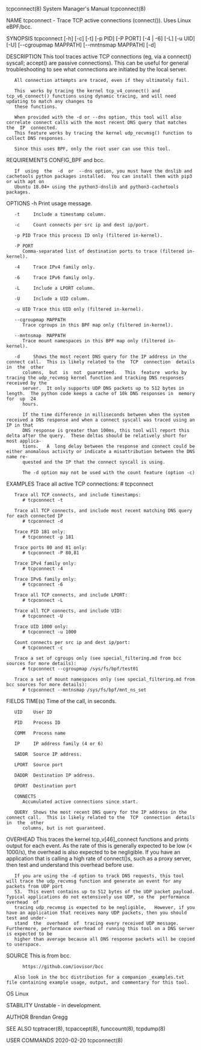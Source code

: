 tcpconnect(8)							    System Manager's Manual							 tcpconnect(8)

NAME
       tcpconnect - Trace TCP active connections (connect()). Uses Linux eBPF/bcc.

SYNOPSIS
       tcpconnect [-h] [-c] [-t] [-p PID] [-P PORT] [-4 | -6] [-L] [-u UID] [-U] [--cgroupmap MAPPATH] [--mntnsmap MAPPATH] [-d]

DESCRIPTION
       This tool traces active TCP connections (eg, via a connect() syscall; accept() are passive connections). This can be useful for general troubleshooting
       to see what connections are initiated by the local server.

       All connection attempts are traced, even if they ultimately fail.

       This  works by tracing the kernel tcp_v4_connect() and tcp_v6_connect() functions using dynamic tracing, and will need updating to match any changes to
       these functions.

       When provided with the -d or --dns option, this tool will also correlate connect calls with the most recent DNS query that matches  the	IP  connected.
       This feature works by tracing the kernel udp_recvmsg() function to collect DNS responses.

       Since this uses BPF, only the root user can use this tool.

REQUIREMENTS
       CONFIG_BPF and bcc.

       If  using  the  -d  or  --dns option, you must have the dnslib and cachetools python packages installed.	 You can install them with pip3 or with apt on
       Ubuntu 18.04+ using the python3-dnslib and python3-cachetools packages.

OPTIONS
       -h     Print usage message.

       -t     Include a timestamp column.

       -c     Count connects per src ip and dest ip/port.

       -p PID Trace this process ID only (filtered in-kernel).

       -P PORT
	      Comma-separated list of destination ports to trace (filtered in-kernel).

       -4     Trace IPv4 family only.

       -6     Trace IPv6 family only.

       -L     Include a LPORT column.

       -U     Include a UID column.

       -u UID Trace this UID only (filtered in-kernel).

       --cgroupmap MAPPATH
	      Trace cgroups in this BPF map only (filtered in-kernel).

       --mntnsmap  MAPPATH
	      Trace mount namespaces in this BPF map only (filtered in-kernel).

       -d     Shows the most recent DNS query for the IP address in the connect call.  This is likely related to the  TCP  connection  details	in  the	 other
	      columns,	but  is	 not  guaranteed.   This  feature  works by tracing the udp_recvmsg kernel function and tracking DNS responses received by the
	      server.  It only supports UDP DNS packets up to 512 bytes in length.  The python code keeps a cache of 10k DNS responses in  memory  for	up  24
	      hours.

	      If the time difference in milliseconds between when the system received a DNS response and when a connect syscall was traced using an IP in that
	      DNS response is greater than 100ms, this tool will report this delta after the query.  These deltas should be relatively short for most applica‐
	      tions.   A  long delay between the response and connect could be either anomalous activity or indicate a misattribution between the DNS name re‐
	      quested and the IP that the connect syscall is using.

	      The -d option may not be used with the count feature (option -c)

EXAMPLES
       Trace all active TCP connections:
	      # tcpconnect

       Trace all TCP connects, and include timestamps:
	      # tcpconnect -t

       Trace all TCP connects, and include most recent matching DNS query for each connected IP
	      # tcpconnect -d

       Trace PID 181 only:
	      # tcpconnect -p 181

       Trace ports 80 and 81 only:
	      # tcpconnect -P 80,81

       Trace IPv4 family only:
	      # tcpconnect -4

       Trace IPv6 family only:
	      # tcpconnect -6

       Trace all TCP connects, and include LPORT:
	      # tcpconnect -L

       Trace all TCP connects, and include UID:
	      # tcpconnect -U

       Trace UID 1000 only:
	      # tcpconnect -u 1000

       Count connects per src ip and dest ip/port:
	      # tcpconnect -c

       Trace a set of cgroups only (see special_filtering.md from bcc sources for more details):
	      # tcpconnect --cgroupmap /sys/fs/bpf/test01

       Trace a set of mount namespaces only (see special_filtering.md from bcc sources for more details):
	      # tcpconnect --mntnsmap /sys/fs/bpf/mnt_ns_set

FIELDS
       TIME(s)
	      Time of the call, in seconds.

       UID    User ID

       PID    Process ID

       COMM   Process name

       IP     IP address family (4 or 6)

       SADDR  Source IP address.

       LPORT  Source port

       DADDR  Destination IP address.

       DPORT  Destination port

       CONNECTS
	      Accumulated active connections since start.

       QUERY  Shows the most recent DNS query for the IP address in the connect call.  This is likely related to the  TCP  connection  details	in  the	 other
	      columns, but is not guaranteed.

OVERHEAD
       This  traces  the  kernel tcp_v[46]_connect functions and prints output for each event. As the rate of this is generally expected to be low (< 1000/s),
       the overhead is also expected to be negligible. If you have an application that is calling a high rate of connect()s, such as a proxy server, then test
       and understand this overhead before use.

       If you are using the -d option to track DNS requests, this tool will trace the udp_recvmsg function and generate an event for any packets from UDP port
       53.  This event contains up to 512 bytes of the UDP packet payload.  Typical applications do not extensively use UDP, so the  performance  overhead  of
       tracing udp_recvmsg is expected to be negligible,   However, if you have an application that receives many UDP packets, then you should test and under‐
       stand  the  overhead  of	 tracing every received UDP message.  Furthermore, performance overhead of running this tool on a DNS server is expected to be
       higher than average because all DNS response packets will be copied to userspace.

SOURCE
       This is from bcc.

	      https://github.com/iovisor/bcc

       Also look in the bcc distribution for a companion _examples.txt file containing example usage, output, and commentary for this tool.

OS
       Linux

STABILITY
       Unstable - in development.

AUTHOR
       Brendan Gregg

SEE ALSO
       tcptracer(8), tcpaccept(8), funccount(8), tcpdump(8)

USER COMMANDS								  2020-02-20								 tcpconnect(8)
